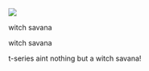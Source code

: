 <!DOCTYPE html>
<html>
<head>
  <title>page 1</title>
  <style>
    color: #FFBF00
  </style>
</head>

<body>
  <img src="https://www.google.com.sg/url?sa=i&source=images&cd=&cad=rja&uact=8&ved=2ahUKEwiv5sTEn-XfAhUBOI8KHRxiD1YQjRx6BAgBEAU&url=https%3A%2F%2Fplus.google.com%2F110296105043821400893&psig=AOvVaw1prFs4TJDBQVqmhrhHr1Ra&ust=1547279522106392">
  <p> witch savana </p>
  <p> witch savana </p>
  <p> t-series aint nothing but a witch savana! </p>
</body>
</html>
